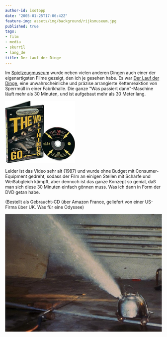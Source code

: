 ```yaml
---
author-id: isotopp
date: "2005-01-25T17:06:42Z"
feature-img: assets/img/background/rijksmuseum.jpg
published: true
tags:
- film
- media
- skurril
- lang_de
title: Der Lauf der Dinge
---
```


 Im [Spielzeugmuseum](http://www.spielzeugmuseum-soltau.de/) wurde neben vielen anderen Dingen auch einer der eigenartigsten Filme gezeigt, den ich je gesehen habe.
 Es war [Der Lauf der Dinge](http://www.tcfilm.ch/lauf_txt_d.htm), eine unwahrscheinliche und präzise arrangierte Kettenreaktion von Sperrmüll in einer Fabrikhalle.
 Die ganze "Was passiert dann"-Maschine läuft mehr als 30 Minuten, und ist aufgebaut mehr als 30 Meter lang.

![](/uploads/lauf_der_dinge.jpg)

Leider ist das Video sehr alt (1987) und wurde ohne Budget mit Consumer-Equipment gedreht, sodass der Film an einigen Stellen mit Schärfe und Weißabgleich kämpft, aber dennoch ist das ganze Konzept so genial, daß man sich diese 30 Minuten einfach gönnen muss.
Was ich dann in Form der DVD getan habe.

(Bestellt als Gebraucht-CD über Amazon France, geliefert von einer US-Firma über UK. Was für eine Odyssee)

![](/uploads/lauf2.jpg)
